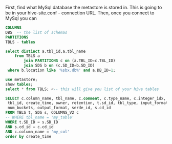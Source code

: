 First, find what MySql database the metastore is stored in. This is going to be in your hive-site.conf - connection URL. Then, once you connect to MySql you can

```sql
COLUMNS
DBS  -- the list of schemas
PARTITIONS
TBLS - tables

select distinct a.tbl_id,a.tbl_name
    from TBLS a
        join PARTITIONS c on (a.TBL_ID=c.TBL_ID)
        join SDS b on (c.SD_ID=b.SD_ID)
 where b.location like '%sbx.db%' and a.DB_ID=1;
```

```sql
use metastore; 
show tables; 
select * from TBLS; <-- this will give you list of your hive tables
```

```sql
SELECT c.column_name, tbl_name, c.comment, c.type_name, c.integer_idx,
 tbl_id, create_time, owner, retention, t.sd_id, tbl_type, input_format, is_compressed, location,
 num_buckets, output_format, serde_id, s.cd_id
FROM TBLS t, SDS s, COLUMNS_V2 c
-- WHERE tbl_name = 'my_table'
WHERE t.SD_ID = s.SD_ID
AND s.cd_id = c.cd_id
AND c.column_name = 'my_col'
order by create_time
```
